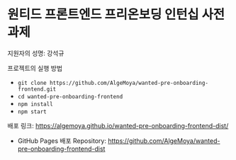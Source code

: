 # 원티드 프론트엔드 프리온보딩 인턴십 사전과제

지원자의 성명: 강석규

프로젝트의 실행 방법
- `git clone https://github.com/AlgeMoya/wanted-pre-onboarding-frontend.git`
- `cd wanted-pre-onboarding-frontend`
- `npm install`
- `npm start`

배포 링크: https://algemoya.github.io/wanted-pre-onboarding-frontend-dist/
- GitHub Pages 배포 Repository: https://github.com/AlgeMoya/wanted-pre-onboarding-frontend-dist
